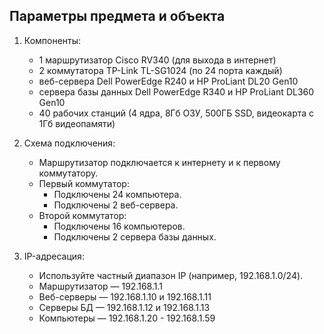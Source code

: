 ## Параметры предмета и объекта
1. Компоненты:
   - 1 маршрутизатор Cisco RV340 (для выхода в интернет)
   - 2 коммутатора TP-Link TL-SG1024 (по 24 порта каждый)
   - веб-сервера Dell PowerEdge R240 и HP ProLiant DL20 Gen10
   - сервера базы данных Dell PowerEdge R340 и HP ProLiant DL360 Gen10
   - 40 рабочих станций (4 ядра, 8Гб ОЗУ, 500ГБ SSD, видеокарта с 1Гб видеопамяти)

2. Схема подключения:
   - Маршрутизатор подключается к интернету и к первому коммутатору.
   - Первый коммутатор:
     - Подключены 24 компьютера.
     - Подключены 2 веб-сервера.
   - Второй коммутатор:
     - Подключены 16 компьютеров.
     - Подключены 2 сервера базы данных.

3. IP-адресация:
   - Используйте частный диапазон IP (например, 192.168.1.0/24).
   - Маршрутизатор — 192.168.1.1
   - Веб-серверы — 192.168.1.10 и 192.168.1.11
   - Серверы БД — 192.168.1.12 и 192.168.1.13
   - Компьютеры — 192.168.1.20 - 192.168.1.59

